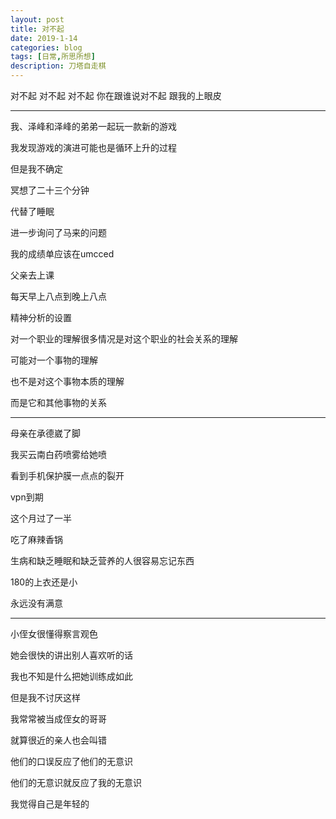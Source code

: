 ```yaml
---
layout: post
title: 对不起
date: 2019-1-14
categories: blog
tags: [日常,所思所想]
description: 刀塔自走棋
---
```


对不起
对不起
对不起
你在跟谁说对不起
跟我的上眼皮


------

我、泽峰和泽峰的弟弟一起玩一款新的游戏

我发现游戏的演进可能也是循环上升的过程

但是我不确定

冥想了二十三个分钟

代替了睡眠

进一步询问了马来的问题

我的成绩单应该在umcced

父亲去上课

每天早上八点到晚上八点

精神分析的设置

对一个职业的理解很多情况是对这个职业的社会关系的理解

可能对一个事物的理解

也不是对这个事物本质的理解

而是它和其他事物的关系

------

母亲在承德崴了脚

我买云南白药喷雾给她喷

看到手机保护膜一点点的裂开

vpn到期

这个月过了一半

吃了麻辣香锅

生病和缺乏睡眠和缺乏营养的人很容易忘记东西

180的上衣还是小

永远没有满意

------

小侄女很懂得察言观色

她会很快的讲出别人喜欢听的话

我也不知是什么把她训练成如此

但是我不讨厌这样

我常常被当成侄女的哥哥

就算很近的亲人也会叫错

他们的口误反应了他们的无意识

他们的无意识就反应了我的无意识

我觉得自己是年轻的

